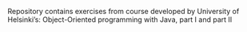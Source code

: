 Repository contains exercises from course developed by University of Helsinki’s:
Object-Oriented programming with Java, part I and part II

